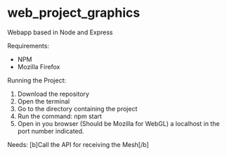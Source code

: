 # web_project_graphics
Webapp based in Node and Express

Requirements:

- NPM
- Mozilla Firefox

Running the Project:

1) Download the repository
2) Open the terminal
3) Go to the directory containing the project
4) Run the command: npm start
5) Open in you browser (Should be Mozilla for WebGL) a localhost in the port number indicated.

Needs:
[b]Call the API for receiving the Mesh[/b]
